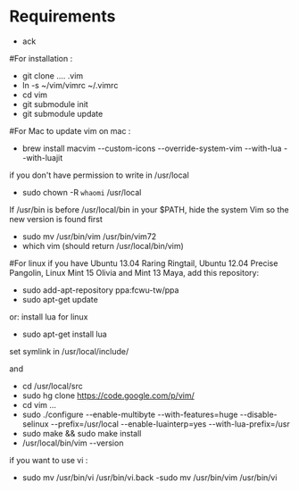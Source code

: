 # Requirements

- ack

#For installation :
- git clone .... .vim
- ln -s ~/vim/vimrc ~/.vimrc
- cd vim
- git submodule init
- git submodule update

#For Mac 
to update vim on mac :
- brew install macvim --custom-icons --override-system-vim --with-lua --with-luajit

if you don't have permission to write in /usr/local
- sudo chown -R `whaomi` /usr/local

If /usr/bin is before /usr/local/bin in your $PATH, hide the system Vim so the new version is found first
- sudo mv /usr/bin/vim /usr/bin/vim72
- which vim (should return /usr/local/bin/vim)

#For linux
if you have Ubuntu 13.04 Raring Ringtail, Ubuntu 12.04 Precise Pangolin, Linux Mint 15 Olivia and Mint 13 Maya, add this repository:
- sudo add-apt-repository ppa:fcwu-tw/ppa
- sudo apt-get update

or:
install lua for linux
- sudo apt-get install lua

set symlink in /usr/local/include/

and
- cd /usr/local/src
- sudo hg clone https://code.google.com/p/vim/
- cd vim ...
- sudo ./configure --enable-multibyte --with-features=huge --disable-selinux --prefix=/usr/local --enable-luainterp=yes --with-lua-prefix=/usr
- sudo make && sudo make install
- /usr/local/bin/vim --version

if you want to use vi :
- sudo mv /usr/bin/vi /usr/bin/vi.back
-sudo mv /usr/bin/vim /usr/bin/vi
